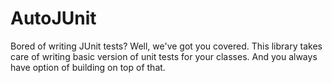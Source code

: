 # AutoJUnit
Bored of writing JUnit tests? Well, we've got you covered. This library takes care of writing basic version of unit tests for your classes. And you always have option of building on top of that.
